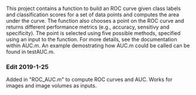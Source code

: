 This project contains a function to build an ROC curve given class labels and classification scores for a set of data points and computes the area under the curve. The function also chooses a point on the ROC curve and returns different performance metrics (e.g., accuracy, sensitivy and specificity). The point is selected using five possible methods, specified using an input to the function. For more details, see the documentation within AUC.m. An example demostrating how AUC.m could be called can be found in testAUC.m.


### Edit 2019-1-25

Added in "ROC_AUC.m" to compute ROC curves and AUC. Works for images and image volumes as inputs. 

